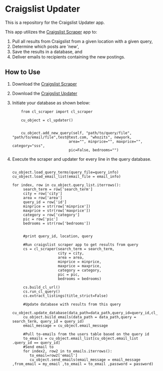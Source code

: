 Craigslist Updater
===================================

This is a repository for the Craigslist Updater app.

This app utilizes the [Craigslist Scraper](https://github.com/mikekaminsky/craigslist_scraper) app to:

1. Pull all results from Craigslist from a given location with a given query,
2. Determine which posts are 'new',
3. Save the results in a database, and
4. Deliver emails to recipients containing the new postings.


How to Use
-----------------------------------
1. Download the [Craigslist Scraper](https://github.com/mikekaminsky/craigslist_scraper)
2. Download the [Craigslist Updater](https://github.com/mikekaminsky/craigslist_updater)
3. Initiate your database as shown below:

    ```
        from cl_scraper import cl_scraper

        cu_object = cl_updater()


        cu_object.add_new_query(self, "path/to/query/file", "path/to/email/file",test@test.com, "whozits", newyork,
                              area="", minprice="", maxprice="", category="sss", 
                              pic=False, bedrooms="")

    ```


4. Execute the scraper and updater for every line in the query database.


    ```

    cu_object.load_query_terms(query_file=query_info)
    cu_object.load_email_list(email_file = email_info)

    for index, row in cu_object.query_list.iterrows():
         search_term = row['search_term']
         city = row['city']
         area = row['area']
         query_id = row['id']
         minprice = str(row['minprice'])
         maxprice = str(row['maxprice'])
         category = row['category']
         pic = row['pic']
         bedrooms = str(row['bedrooms'])


         #print query_id, location, query

         #Run craigslist scraper app to get results from query
         cs = cl_scraper(search_term = search_term,
                         city = city,
                         area = area,
                         minprice = minprice,
                         maxprice = maxprice,
                         category = category,
                         pic = pic,
                         bedrooms = bedrooms)

         cs.build_cl_url()
         cs.run_cl_query()
         cs.extract_listings(title_strict=False)

         #Update database with results from this query
         cu_object.update_database(data_path=data_path,query_id=query_id,cl_info=cs.craigslist_results)
         cu_object.build_emails(data_path = data_path,query = search_term, query_id = query_id)
         email_message = cu_object.email_message

         #Pull to-emails from the users table based on the query id
         to_emails = cu_object.email_list[cu_object.email_list .query_id == query_id]
         #Send email to
         for index2, row2 in to_emails.iterrows():
            to_email=row2['email']
            cu_object.send_emails(email_message = email_message ,from_email = my_email ,to_email = to_email ,password = password)
    ```

